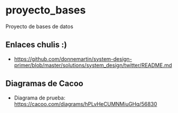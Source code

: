# proyecto_bases
Proyecto de bases de datos

## Enlaces chulis :)
- https://github.com/donnemartin/system-design-primer/blob/master/solutions/system_design/twitter/README.md

## Diagramas de Cacoo
- Diagrama de prueba: https://cacoo.com/diagrams/hPLvHeCUMNMiuGHq/56830
